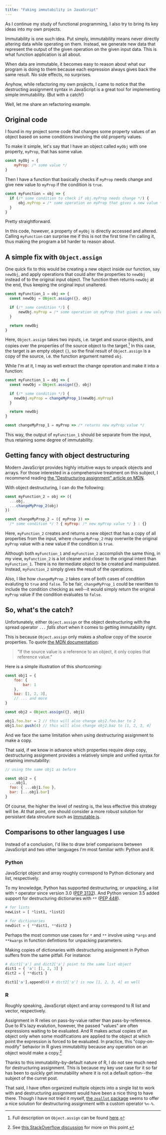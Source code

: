 ```yaml
---
title: "Faking immutability in JavaScript"
---
```


As I continue my study of functional programming, I also try to bring its key ideas into my own projects.

Immutability is one such idea. Put simply, immutability means never directly altering data while operating on them. Instead, we generate new data that represent the output of the given operation on the given input data. This is what function application is all about.

When data are immutable, it becomes easy to reason about what our program is doing to them because each expression always gives back the same result. No side effects, no surprises.

Anyhow, while refactoring my own projects, I came to notice that the destructing assignment syntax in JavaScript is a great tool for implementing simple immutability. (But with a catch!)

Well, let me share an refactoring example.

## Original code

I found in my project some code that changes some property values of an object based on some conditions involving the old property values.

To make it simple, let's say that I have an object called `myObj` with one property, `myProp`, that has some value.

```js
const myObj = {
    myProp: /* some value */
}
```

Then I have a function that basically checks if `myProp` needs change and give new value to `myProp` if the condition is `true`. 

```js
const myFunction = obj => {
  if (/* some condition to check if obj.myProp needs change */) {
      obj.myProp = /* some operation on myProp that gives a new value */
  }
}
```

Pretty straightforward.

In this code, however, a property of `myObj` is directly accessed and altered. Calling `myFunction` can surprise me if this is not the first time I'm calling it, thus making the program a bit harder to reason about.

## A simple fix with `Object.assign`

One quick fix to this would be creating a new object inside our function, say `newObj`, and apply operations that could alter the properties to `newObj` instead of to the original input object. The function then returns `newObj` at the end, thus keeping the original input unaltered.

```js
const myFunction_1 = obj => {
  const newObj = Object.assign({}, obj)

  if (/* some condition */) {
      newObj.myProp = /* some operation on myProp that gives a new value */
  }

  return newObj
}
```

Here, `Object.assign` takes two inputs, i.e. target and source objects, and copies over the properties of the source object to the target.[^1] In this case, the target is an empty object `{}`, so the final result of `Object.assign` is a copy of the source, i.e. the function argument named `obj`. 

[^1]: Full description on `Object.assign` can be found [here](https://developer.mozilla.org/en-US/docs/Web/JavaScript/Reference/Global_Objects/Object/assign).

While I'm at it, I may as well extract the change operation and make it into a function:

```js
const myFunction_1 = obj => {
  const newObj = Object.assign({}, obj)

  if (/* some condition */) {
    newObj.myProp = changeMyProp_1(newObj.myProp)
  }

  return newObj
}

const changeMyProp_1 = myProp => /* returns new myProp value */
```

This way, the output of `myFunction_1` should be separate from the input, thus retaining some degree of immutability.

## Getting fancy with object destructuring

Modern JavaScript provides highly intuitive ways to unpack objects and arrays. For those interested in a comprehensive treatment on this subject, I recommend reading [the "Destructuring assignment" article on MDN](https://developer.mozilla.org/en-US/docs/Web/JavaScript/Reference/Operators/Destructuring_assignment).

With object destructuring, I can do the following:

```js
const myFunction_2 = obj => ({
  ...obj,
  ...changeMyProp_2(obj)
})

const changeMyProp_2 = ({ myProp }) =>
  /* some condition */ ? { myProp: /* new myProp value */ } : {}
```

Here, `myFunction_2` creates and returns a new object that has a copy of all properties from the input, where `changeMyProp_2` may overwrite the original `myProp` value with a new value if the condition is `true`. 

Although both `myFunction_1` and `myFunction_2` accomplish the same thing, in my view, `myFunction_2` is a lot cleaner and closer to the original intent than `myFunction_1`. There is no itermediate object to be created and manipulated. Instead, `myFunction_2` simply gives the result of the operations.

Also, I like how `changeMyProp_2` takes care of both cases of condition evaluting to `true` and `false`. To be fair, `changeMyProp_1` could be rewritten to include the condition checking as well--it would simply return the original `myProp` value if the condition evaluates to `false`.

## So, what's the catch?

Unfortunately, either `Object.assign` or the object destructuring with the spread operator `...` _falls short_ when it comes to getting immutability right.

This is because `Object.assign` only makes a _shallow_ copy of the source properties. To quote [the MDN documentation](https://developer.mozilla.org/en-US/docs/Web/JavaScript/Reference/Global_Objects/Object/assign#Deep_Clone):

> "If the source value is a reference to an object, it only copies that reference value."

Here is a simple illustration of this shortcoming:

```js
const obj1 = {
    foo: {
        bar: 1
    },
    baz: [1, 2, 3],
    // ... and more
}

const obj2 = Object.assign({}, obj1)

obj1.foo.bar = 2 // this will also change obj2.foo.bar to 2
obj1.baz.push(4) // this will also change obj2.baz to [1, 2, 3, 4]
```

And we face the same limitation when using destructuring assignment to make a copy.

That said, if we know in advance which properties require _deep_ copy, destructuring assignment provides a relatively simple and unified syntax for retaining immutability:

```js
// using the same obj1 as before

const obj2 = {
  ...obj1,
  foo: { ...obj1.foo },
  bar: [...obj1.bar]
}
```

Of course, the higher the level of nesting is, the less effective this strategy will be. At that point, one should consider a more robust solution for persistant data strcuture such as [Immutable.js](https://github.com/immutable-js/immutable-js).


## Comparisons to other languages I use

Instead of a conclusion, I'd like to draw brief comparisons between JavaScript and two other languages I'm most familiar with: Python and R.

### Python

JavaScript object and array roughly correspond to Python dictionary and list, respectively.

To my knowledge, Python has supported destructuring, or unpacking, a list with `*` operator since version 3.0 ([PEP 3132](https://www.python.org/dev/peps/pep-3132/)). And Python version 3.5 added support for destructuring dictionaries with `**` ([PEP 448](https://www.python.org/dev/peps/pep-0448/)).

```python
# for lists
newList = [ *list1, *list2]

# for dictionaries
newDict = { **dict1, **dict2 }
```

Perhaps the most common use cases for `*` and `**` involve using `*args` and `**kwargs` in function defintions for unpacking parameters.

Making copies of dictionaries with destructuring assignment in Python suffers from the same pitfall. For instance:

```python
# dict1['a'] and dict2['a'] point to the same list object
dict1 = { 'a': [1, 2, 3] }
dict2 = { **dict1 }

dict1['a'].append(4) # dict2['a'] is now [1, 2, 3, 4] as well
```

### R

Roughly speaking, JavaScript object and array correspond to R list and vector, respectively.

Assignment in R relies on pass-by-value rather than pass-by-reference. Due to R's lazy evalution, however, the passed "values" are often expressions waiting to be evaluated. And R makes actual copies of an object only when some modifications are applied to the object at which point the expression is forced to be evaluated. In practice, this "copy-on-modify" behavior in R gives immutabiltiy because any operation on an object would make a copy.[^2]

[^2]: See [this StackOverflow discussion](https://stackoverflow.com/questions/15759117/what-exactly-is-copy-on-modify-semantics-in-r-and-where-is-the-canonical-source) for more on this point.

Thanks to this immutability-by-default nature of R, I do not see much need for destructuring assignment. This is because my key use case for it so far has been to quickly get immutability where it is not a default option--the subject of the curret post.

That said, I have often organized multiple objects into a single list to work with and destructuring assignment would have been a nice thing to have there. Though I have not tried it myself, [the `zeallot` package](https://github.com/r-lib/zeallot) seems to offer a nice solution for destructuring assignment with a custom operator `%<-%`. 
